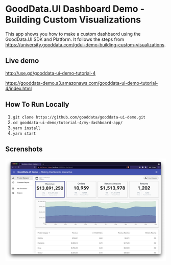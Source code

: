 # GoodData.UI Dashboard Demo - Building Custom Visualizations

This app shows you how to make a custom dashbaord using the GoodData.UI SDK and Platform. It follows the steps from https://university.gooddata.com/gdui-demo-building-custom-visualizations.

## Live demo

http://use.gd/gooddata-ui-demo-tutorial-4

https://gooddata-demo.s3.amazonaws.com/gooddata-ui-demo-tutorial-4/index.html

## How To Run Locally

1. `git clone https://github.com/gooddata/gooddata-ui-demo.git`
1. `cd gooddata-ui-demo/tutorial-4/my-dashboard-app/`
1. `yarn install`
1. `yarn start`

## Screnshots

![](public/my-dashboard.png)
